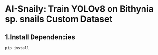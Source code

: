 # AI-Snaily: Train YOLOv8 on Bithynia sp. snails Custom Dataset

## 1.Install Dependencies
```pip install ```
